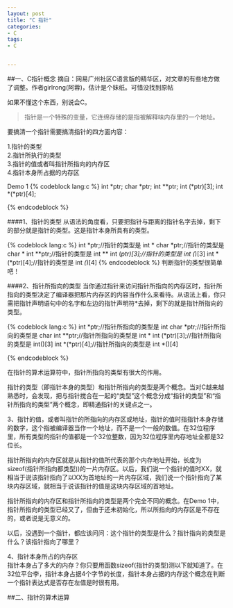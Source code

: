 ```yaml
---
layout: post
title: "C 指针"
categories:
- C
tags:
- C


---
```

##一、C指针概念
摘自：网易广州社区C语言版的精华区，对文章的有些地方做了调整。作者girlrong(阿蓉)，估计是个妹纸。可惜没找到原帖  

如果不懂这个东西，别说会C。
>指针是一个特殊的变量，它连绵存储的是指被解释味内存里的一个地址。
  
要搞清一个指针需要搞清指针的四方面内容：
>
1.指针的类型  
2.指针所执行的类型  
3.指针的值或者叫指针所指向的内存区  
4.指针本身所占据的内存区
  
Demo 1
{% codeblock lang:c  %}
int *ptr;
char *ptr;
int **ptr;
int (*ptr)[3];
int *(*ptr)[4];

{% endcodeblock %}

####1、指针的类型
从语法的角度看，只要把指针与距离的指针名字去掉，剩下的部分就是指针的类型。这是指针本身所具有的类型。

{% codeblock lang:c  %}
int *ptr;//指针的类型是 int *
char *ptr;//指针的类型是 char *
int **ptr;//指针的类型是 int **
int (*ptr)[3];//指针的类型是 int (*)[3]
int *(*ptr)[4];//指针的类型是 int *(*)[4]
{% endcodeblock %}
判断指针的类型很简单吧！

####2、指针所指向的类型
当你通过指针来访问指针所指向的内存区时，指针所指向的类型决定了编译器把那片内存区的内容当作什么来看待。从语法上看，你只需把指针声明语句中的名字和左边的指针声明符*去掉，剩下的就是指针所指向的类型。

{% codeblock lang:c  %}
int *ptr;//指针所指向的类型是 int
char *ptr;//指针所指向的类型是 char
int **ptr;//指针所指向的类型是 int *
int (*ptr)[3];//指针所指向的类型是 int()[3]
int *(*ptr)[4];//指针所指向的类型是 int *()[4]

{% endcodeblock %}

在指针的算术运算符中，指针所指向的类型有很大的作用。  

指针的类型（即指针本身的类型）和指针所指向的类型是两个概念。当对C越来越熟悉时，会发现，把与指针搅合在一起的“类型”这个概念分成“指针的类型”和“指针所指向的类型”两个概念，即精通指针的关键点之一。  

3、指针的值，或者叫指针的所指向的内存区或地址，指针的值时指指针本身存储的数字，这个指被编译器当作一个地址，而不是一个一般的数值。在32位程序里，所有类型的指针的值都是一个32位整数，因为32位程序里内存地址全都是32位长。

指针所指向的内存区就是从指针的值所代表的那个内存地址开始，长度为sizeof(指针所指向都类型))的一片内存区。以后，我们说一个指针的值时XX，就相当于说该指针指向了以XX为首地址的一片内存区域，我们说一个指针指向了某块内存区域，就相当于说该指针的值是这块内存区域的首地址。 

指针所指向的内存区和指针所指向的类型是两个完全不同的概念。在Demo 1中，指针所指向的类型已经又了，但由于还未初始化，所以所指向的内存区是不存在的，或者说是无意义的。

以后，没遇到一个指针，都应该问问：这个指针的类型是什么？指针指向的类型是什么？该指针指向了哪里？

4、指针本身所占的内存区  
指针本身占了多大的内存？你只要用函数sizeof(指针的类型)测以下就知道了。在32位平台李，指针本身占据4个字节的长度，指针本身占据的内存这个概念在判断一个指针表达式是否存在左值是时很有用。


##二、指针的算术运算




